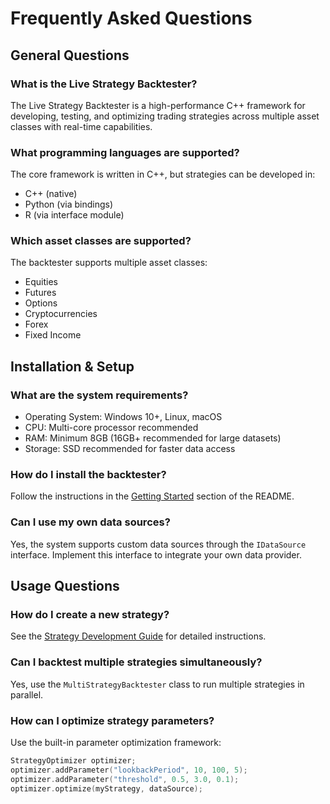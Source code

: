 # Frequently Asked Questions

## General Questions

### What is the Live Strategy Backtester?

The Live Strategy Backtester is a high-performance C++ framework for developing, testing, and optimizing trading strategies across multiple asset classes with real-time capabilities.

### What programming languages are supported?

The core framework is written in C++, but strategies can be developed in:

- C++ (native)
- Python (via bindings)
- R (via interface module)

### Which asset classes are supported?

The backtester supports multiple asset classes:

- Equities
- Futures
- Options
- Cryptocurrencies
- Forex
- Fixed Income

## Installation & Setup

### What are the system requirements?

- Operating System: Windows 10+, Linux, macOS
- CPU: Multi-core processor recommended
- RAM: Minimum 8GB (16GB+ recommended for large datasets)
- Storage: SSD recommended for faster data access

### How do I install the backtester?

Follow the instructions in the [Getting Started](../../README.md#getting-started) section of the README.

### Can I use my own data sources?

Yes, the system supports custom data sources through the `IDataSource` interface. Implement this interface to integrate your own data provider.

## Usage Questions

### How do I create a new strategy?

See the [Strategy Development Guide](strategy_development_guide.md) for detailed instructions.

### Can I backtest multiple strategies simultaneously?

Yes, use the `MultiStrategyBacktester` class to run multiple strategies in parallel.

### How can I optimize strategy parameters?

Use the built-in parameter optimization framework:

```cpp
StrategyOptimizer optimizer;
optimizer.addParameter("lookbackPeriod", 10, 100, 5);
optimizer.addParameter("threshold", 0.5, 3.0, 0.1);
optimizer.optimize(myStrategy, dataSource);
```
